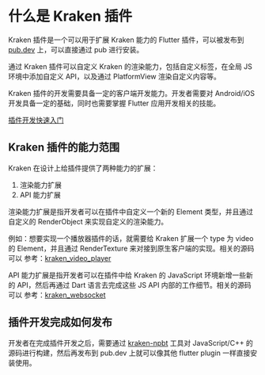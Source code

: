 # 什么是 Kraken 插件

Kraken 插件是一个可以用于扩展 Kraken 能力的 Flutter 插件，可以被发布到 [pub.dev](https://pub.dev/) 上，可以直接通过 pub 进行安装。

通过 Kraken 插件可以自定义 Kraken 的渲染能力，包括自定义标签，在全局 JS 环境中添加自定义 API，以及通过 PlatformView 渲染自定义内容等。

Kraken 插件的开发需要具备一定的客户端开发能力。开发者需要对 Android/iOS 开发具备一定的基础，同时也需要掌握 Flutter 应用开发相关的技能。

[插件开发快速入门](/guide/plugin/development)

## Kraken 插件的能力范围

Kraken 在设计上给插件提供了两种能力的扩展：

1. 渲染能力扩展
2. API 能力扩展

渲染能力扩展是指开发者可以在插件中自定义一个新的 Element 类型，并且通过自定义的 RenderObject 来实现自定义的渲染能力。

例如：想要实现一个播放器插件的话，就需要给 Kraken 扩展一个 type 为 video 的 Element，并且通过 RenderTexture 来对接到原生客户端的实现。相关的源码可以 参考：[kraken_video_player](https://github.com/openkraken/plugins/tree/main/packages/kraken_video_player)

API 能力扩展是指开发者可以在插件中给 Kraken 的 JavaScript 环境新增一些新的 API，然后再通过 Dart 语言去完成这些 JS API 内部的工作细节。相关的源码可以 参考：[kraken_websocket](https://github.com/openkraken/plugins/tree/main/packages/kraken_websocket)

## 插件开发完成如何发布

开发者在完成插件开发之后，需要通过 [kraken-npbt](https://github.com/openkraken/native-plugin-build-tool) 工具对 JavaScript/C++ 的源码进行构建，然后再发布到 pub.dev 上就可以像其他 flutter plugin 一样直接安装使用。
